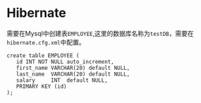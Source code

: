 
# Hibernate

需要在Mysql中创建表`EMPLOYEE`,这里的数据库名称为`testDB`，需要在`hibernate.cfg.xml`中配置。

```mysql
create table EMPLOYEE (
   id INT NOT NULL auto_increment,
   first_name VARCHAR(20) default NULL,
   last_name  VARCHAR(20) default NULL,
   salary     INT  default NULL,
   PRIMARY KEY (id)
);
```